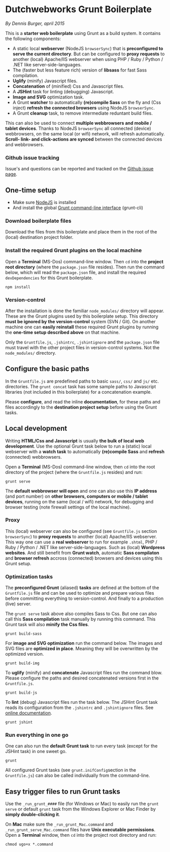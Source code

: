 # Dutchwebworks Grunt Boilerplate

*By Dennis Burger, april 2015*

This is a **starter web boilerplate** using Grunt as a build system. It contains the following components: 

* A static local **webserver** (NodeJS `browserSync`) that is **preconfigured to serve the current directory**. But can be configured to **proxy requests** to another (local) Apache/IIS webserver when using PHP / Ruby / Python / .NET like server-side-languages.
* The (faster but less feature rich) version of **libsass** for fast Sass compilation. 
* **Uglify** (minify) Javascript files.
* **Concatenation** of (minified) Css and Javascript files.
* A **JSHint** task for linting (debugging) Javascript.
* **Image and SVG** optimization task.
* A Grunt **watcher** to automatically **(re)compile Sass** on the fly and (Css inject) **refresh the connected browsers** using NodeJS `browserSync`.
* A Grunt **cleanup** task, to remove intermediate reduntant build files.

This can also be used to connect **multiple webbrowsers and mobile / tablet devices**. Thanks to NodeJS `browserSync` all connected (device) webbrowsers, on the same local (or wifi) network, will refresh automatically. **Scroll- link- and click-actions are synced** between the connected devices and webbrowsers.

### Github issue tracking

Issue's and questions can be reported and tracked on the [Github issue page](https://github.com/dutchwebworks/grunt-boilerplate/issues).

## One-time setup

* Make sure [NodeJS](http://nodejs.org) is installed
* And install the global [Grunt command-line interface](http://gruntjs.com/getting-started) (grunt-cli) 

### Download boilerplate files

Download the files from this boilerplate and place them in the root of the (local) destination project folder.

### Install the required Grunt plugins on the local machine

Open a **Terminal** (MS-Dos) command-line window. Then `cd` into the **project root directory** (where the `package.json` file resides). Then run the command below, which will read the `package.json` file, and install the required `devDependencies` for this Grunt boilerplate.

	npm install

### Version-control

After the installation is done the familiar `node_modules/` directory will appear. These are the Grunt plugins used by this boilerplate setup. This directory **must be ignored by the version-control** system (SVN / Git). On another machine one can **easily reinstall** these required Grunt plugins by running the **one-time setup described above** on that machine. 

Only the `Gruntfile.js`, `.jshintrc`, `.jshintignore` and the `package.json` file must travel with the other project files in version-control systems. Not the `node_modules/` directory.

## Configure the basic paths

In the `Gruntfile.js` are predefined paths to basic `sass/`, `css/` and `js/` etc. directories. The `grunt concat` task has some sample paths to Javascript libraries (not included in this boilerplate) for a concatenation example.

Please **configure**, and read the inline **documentation**, for these paths and files accordingly to the **destination project setup** before using the Grunt tasks.

## Local development

Writing **HTML/Css and Javascript** is usually **the bulk of local web development**. Use the optional Grunt task below to run a (static) local webserver with a **watch task** to automatically **(re)compile Sass** and **refresh** (connected) webbrowsers. 

Open a **Terminal** (MS-Dos) command-line window, then `cd` into the root directory of the project (where the `Gruntfile.js` resides) and run:

	grunt serve
	
The **default webbrowser will open** and one can also use this **IP address** (and port number) on **other browsers, computers or mobile / tablet devices**, running on the same (local / wifi) network, for debugging and browser testing (note firewall settings of the local machine).

### Proxy

This (local) webserver can also be configured (see `Gruntfile.js` section `browserSync`) to **proxy requests** to another (local) Apache/IIS webserver. This way one can use a **real webserver** to run for example `.shtml`, PHP / Ruby / Python / .NET like server-side-languages. Such as (local) **Wordpress websites**. And still benefit from **Grunt watch**, automatic **Sass compilaton** and **browser refresh** accross (connected) browsers and devices using this Grunt setup.

### Optimization tasks

The **preconfigured Grunt** (aliased) **tasks** are defined at the bottom of the `Gruntfile.js` file and can be used to optimize and prepare various files before committing everything to version-control. And finally to a production (live) server.

The `grunt serve` task above also compiles Sass to Css. But one can also call this **Sass compilation** task manually by running this command. This Grunt task will also **minify the Css files**.

	grunt build-sass	

For **image and SVG optimization** run the command below. The images and SVG files are **optimized in place**. Meaning they will be overwritten by the optimized version.

	grunt build-img

To **uglify** (minify) and **concatenate** Javascript files run the command blow. Please configure the paths and desired concatenated versions first in the `Gruntfile.js`.

	grunt build-js
	
To **lint** (debug) Javascript files run the task below. The JSHint Grunt task reads its configuration from the `.jshintrc` and `.jshintignore` files. See [online documentation](http://jshint.com/docs/).

	grunt jshint
	
### Run everything in one go

One can also run the **default Grunt task** to run every task (except for the JSHint task) in one sweet go.

	grunt

All configured Grunt tasks (see `grunt.inifConfig`section in the `Gruntfile.js`) can also be called individually from the command-line.

## Easy trigger files to run Grunt tasks

Use the `_run_grunt_####` file (for Windows or Mac) to easily run the `grunt serve` or default `grunt` task from the Windows Explorer or Mac Finder by **simply double-clicking it**.

On **Mac** make sure the `_run_grunt_Mac.command` and `_run_grunt_serve_Mac.command` files have **Unix executable permissions**. Open a **Terminal** window, then `cd` into the project root directory and run:

	chmod ugo+x *.command